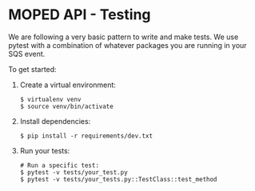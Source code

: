 # MOPED API - Testing

We are following a very basic pattern to write and make tests. We use pytest
with a combination of whatever packages you are running in your SQS event.

To get started:

1. Create a virtual environment:
    ```
    $ virtualenv venv
    $ source venv/bin/activate
    ```
2. Install dependencies:
    ```
    $ pip install -r requirements/dev.txt
    ```
3. Run your tests:
   ```
   # Run a specific test:
   $ pytest -v tests/your_test.py
   $ pytest -v tests/your_tests.py::TestClass::test_method
   ```